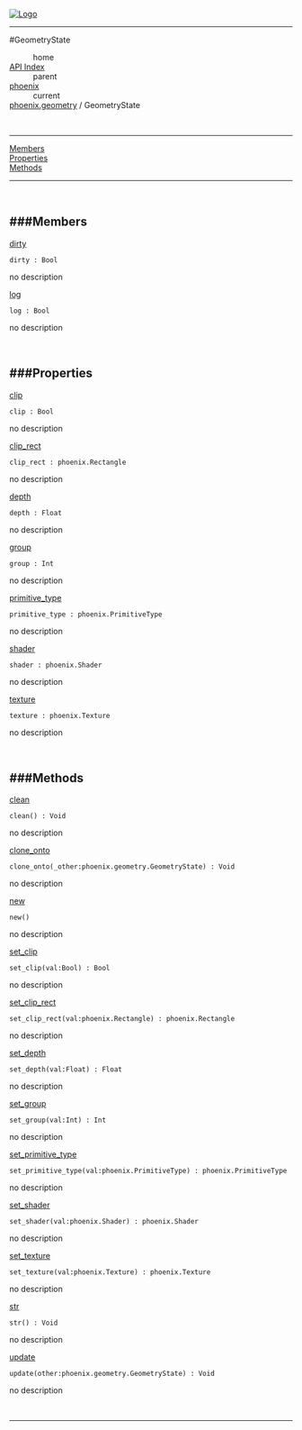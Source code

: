 
[![Logo](../../../images/logo.png)](../../../index.html)

---

#GeometryState


&emsp;&emsp;&emsp;home   
[API Index](../../../api/index.html#phoenix.geometry)   
&emsp;&emsp;&emsp;parent    
[phoenix](../)     
&emsp;&emsp;&emsp;current    
[phoenix.geometry](./) / GeometryState

<br/>

---


[Members](#Members)   
[Properties](#Properties)   
[Methods](#Methods)   


---

&nbsp;   

<a class="lift" name="Members" ></a>
###Members   
---
<a class="lift" name="dirty" href="#dirty">dirty</a>



`dirty : Bool`

<span class="small_desc_flat"> no description </span>   

<a class="lift" name="log" href="#log">log</a>



`log : Bool`

<span class="small_desc_flat"> no description </span>   

&nbsp;   

<a class="lift" name="Properties" ></a>
###Properties   
---
<a class="lift" name="clip" href="#clip">clip</a>



`clip : Bool`

<span class="small_desc_flat"> no description </span>   

<a class="lift" name="clip_rect" href="#clip_rect">clip_rect</a>



`clip_rect : phoenix.Rectangle`

<span class="small_desc_flat"> no description </span>   

<a class="lift" name="depth" href="#depth">depth</a>



`depth : Float`

<span class="small_desc_flat"> no description </span>   

<a class="lift" name="group" href="#group">group</a>



`group : Int`

<span class="small_desc_flat"> no description </span>   

<a class="lift" name="primitive_type" href="#primitive_type">primitive_type</a>



`primitive_type : phoenix.PrimitiveType`

<span class="small_desc_flat"> no description </span>   

<a class="lift" name="shader" href="#shader">shader</a>



`shader : phoenix.Shader`

<span class="small_desc_flat"> no description </span>   

<a class="lift" name="texture" href="#texture">texture</a>



`texture : phoenix.Texture`

<span class="small_desc_flat"> no description </span>   

&nbsp;   

<a class="lift" name="Methods" ></a>
###Methods   
---
<a class="lift" name="clean" href="#clean">clean</a>



`clean() : Void`

<span class="small_desc_flat"> no description </span>   

<a class="lift" name="clone_onto" href="#clone_onto">clone_onto</a>



`clone_onto(_other:phoenix.geometry.GeometryState) : Void`

<span class="small_desc_flat"> no description </span>   

<a class="lift" name="new" href="#new">new</a>



`new() `

<span class="small_desc_flat"> no description </span>   

<a class="lift" name="set_clip" href="#set_clip">set_clip</a>



`set_clip(val:Bool) : Bool`

<span class="small_desc_flat"> no description </span>   

<a class="lift" name="set_clip_rect" href="#set_clip_rect">set_clip_rect</a>



`set_clip_rect(val:phoenix.Rectangle) : phoenix.Rectangle`

<span class="small_desc_flat"> no description </span>   

<a class="lift" name="set_depth" href="#set_depth">set_depth</a>



`set_depth(val:Float) : Float`

<span class="small_desc_flat"> no description </span>   

<a class="lift" name="set_group" href="#set_group">set_group</a>



`set_group(val:Int) : Int`

<span class="small_desc_flat"> no description </span>   

<a class="lift" name="set_primitive_type" href="#set_primitive_type">set_primitive_type</a>



`set_primitive_type(val:phoenix.PrimitiveType) : phoenix.PrimitiveType`

<span class="small_desc_flat"> no description </span>   

<a class="lift" name="set_shader" href="#set_shader">set_shader</a>



`set_shader(val:phoenix.Shader) : phoenix.Shader`

<span class="small_desc_flat"> no description </span>   

<a class="lift" name="set_texture" href="#set_texture">set_texture</a>



`set_texture(val:phoenix.Texture) : phoenix.Texture`

<span class="small_desc_flat"> no description </span>   

<a class="lift" name="str" href="#str">str</a>



`str() : Void`

<span class="small_desc_flat"> no description </span>   

<a class="lift" name="update" href="#update">update</a>



`update(other:phoenix.geometry.GeometryState) : Void`

<span class="small_desc_flat"> no description </span>   



&nbsp;
&nbsp;
&nbsp;

---  


&nbsp;   
&nbsp;   